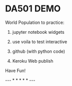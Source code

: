 # DA501 DEMO

World Population to practice:

 1. jupyter notebook widgets

 2. use voila to test interactive 

 3. github (with python code)

 4. Keroku Web publish

Have Fun!

--- * * * * * --- 
